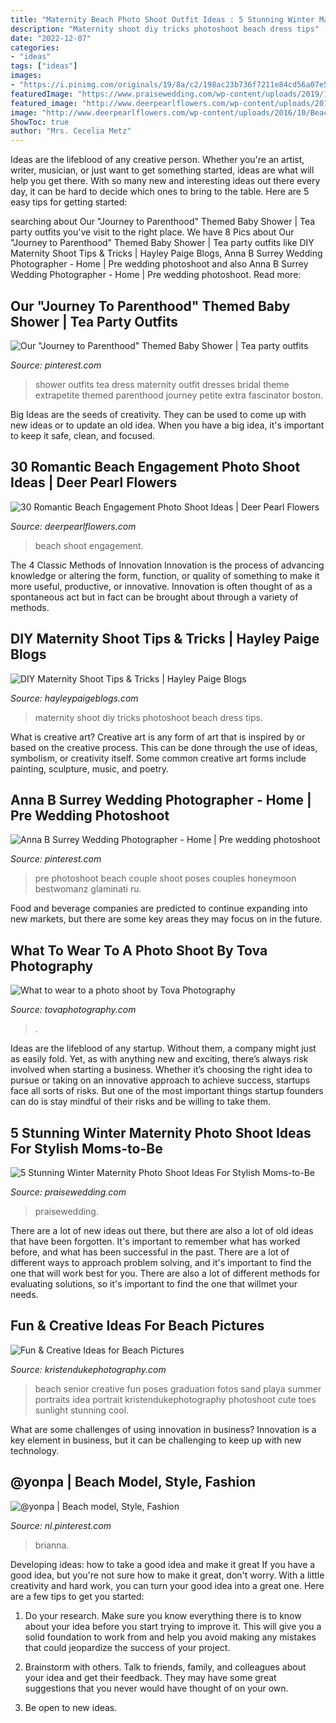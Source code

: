 ```yaml
---
title: "Maternity Beach Photo Shoot Outfit Ideas : 5 Stunning Winter Maternity Photo Shoot Ideas For Stylish Moms-to-be"
description: "Maternity shoot diy tricks photoshoot beach dress tips"
date: "2022-12-07"
categories:
- "ideas"
tags: ["ideas"]
images:
- "https://i.pinimg.com/originals/19/8a/c2/198ac23b736f7211e84cd56a07e519eb.jpg"
featuredImage: "https://www.praisewedding.com/wp-content/uploads/2019/12/01-Art-of-You-rtofyou.se_.jpg"
featured_image: "http://www.deerpearlflowers.com/wp-content/uploads/2016/10/Beach-Engagement-Photo-Shoot-Ideas-18.jpg"
image: "http://www.deerpearlflowers.com/wp-content/uploads/2016/10/Beach-Engagement-Photo-Shoot-Ideas-18.jpg"
ShowToc: true
author: "Mrs. Cecelia Metz"
---
```



Ideas are the lifeblood of any creative person. Whether you're an artist, writer, musician, or just want to get something started, ideas are what will help you get there. With so many new and interesting ideas out there every day, it can be hard to decide which ones to bring to the table. Here are 5 easy tips for getting started: 

	

		
searching about Our &quot;Journey to Parenthood&quot; Themed Baby Shower | Tea party outfits you've visit to the right place. We have 8 Pics about Our &quot;Journey to Parenthood&quot; Themed Baby Shower | Tea party outfits like DIY Maternity Shoot Tips &amp; Tricks | Hayley Paige Blogs, Anna B Surrey Wedding Photographer - Home | Pre wedding photoshoot and also Anna B Surrey Wedding Photographer - Home | Pre wedding photoshoot. Read more:
		
    
## Our &quot;Journey To Parenthood&quot; Themed Baby Shower | Tea Party Outfits

<img loading=lazy src="https://i.pinimg.com/originals/5c/f7/00/5cf700a032261635efbfd38d50e63ea0.jpg" onerror="this.onerror=null;this.src='https://tse4.mm.bing.net/th?id=OIP.5SbpUaMeC5vLRrl2wVHOPAHaLI&amp;pid=15.1';" alt="Our &quot;Journey to Parenthood&quot; Themed Baby Shower | Tea party outfits">

_Source: pinterest.com_

>shower outfits tea dress maternity outfit dresses bridal theme extrapetite themed parenthood journey petite extra fascinator boston. 

	

Big Ideas are the seeds of creativity. They can be used to come up with new ideas or to update an old idea. When you have a big idea, it's important to keep it safe, clean, and focused.

    
## 30 Romantic Beach Engagement Photo Shoot Ideas | Deer Pearl Flowers

<img loading=lazy src="http://www.deerpearlflowers.com/wp-content/uploads/2016/10/Beach-Engagement-Photo-Shoot-Ideas-18.jpg" onerror="this.onerror=null;this.src='https://tse4.mm.bing.net/th?id=OIP.L7gBN_d2omYKhHlCqfngdgHaLH&amp;pid=15.1';" alt="30 Romantic Beach Engagement Photo Shoot Ideas | Deer Pearl Flowers">

_Source: deerpearlflowers.com_

>beach shoot engagement. 

	

The 4 Classic Methods of Innovation
Innovation is the process of advancing knowledge or altering the form, function, or quality of something to make it more useful, productive, or innovative. Innovation is often thought of as a spontaneous act but in fact can be brought about through a variety of methods.

    
## DIY Maternity Shoot Tips &amp; Tricks | Hayley Paige Blogs

<img loading=lazy src="http://hayleypaigeblogs.com/wp-content/uploads/2016/12/hermosa-beach-maternity-photoshoot-7.jpg" onerror="this.onerror=null;this.src='https://tse4.mm.bing.net/th?id=OIP.971r-DiLBkFp8_sKMCOG3gHaLH&amp;pid=15.1';" alt="DIY Maternity Shoot Tips &amp; Tricks | Hayley Paige Blogs">

_Source: hayleypaigeblogs.com_

>maternity shoot diy tricks photoshoot beach dress tips. 

	

What is creative art?
Creative art is any form of art that is inspired by or based on the creative process. This can be done through the use of ideas, symbolism, or creativity itself. Some common creative art forms include painting, sculpture, music, and poetry.

    
## Anna B Surrey Wedding Photographer - Home | Pre Wedding Photoshoot

<img loading=lazy src="https://i.pinimg.com/originals/19/8a/c2/198ac23b736f7211e84cd56a07e519eb.jpg" onerror="this.onerror=null;this.src='https://tse3.mm.bing.net/th?id=OIP.OAwBQS88WvRYcAf8yQLBDwHaLG&amp;pid=15.1';" alt="Anna B Surrey Wedding Photographer - Home | Pre wedding photoshoot">

_Source: pinterest.com_

>pre photoshoot beach couple shoot poses couples honeymoon bestwomanz glaminati ru. 

	

Food and beverage companies are predicted to continue expanding into new markets, but there are some key areas they may focus on in the future.

    
## What To Wear To A Photo Shoot By Tova Photography

<img loading=lazy src="https://tovaphotography.com/wp-content/uploads/2014/10/SagerFamily016.jpg" onerror="this.onerror=null;this.src='https://tse4.mm.bing.net/th?id=OIP.Ps3R9mqzQycHBcFyoGqS5AAAAA&amp;pid=15.1';" alt="What to wear to a photo shoot by Tova Photography">

_Source: tovaphotography.com_

>. 

	

Ideas are the lifeblood of any startup. Without them, a company might just as easily fold. Yet, as with anything new and exciting, there’s always risk involved when starting a business. Whether it’s choosing the right idea to pursue or taking on an innovative approach to achieve success, startups face all sorts of risks. But one of the most important things startup founders can do is stay mindful of their risks and be willing to take them.

    
## 5 Stunning Winter Maternity Photo Shoot Ideas For Stylish Moms-to-Be

<img loading=lazy src="https://www.praisewedding.com/wp-content/uploads/2019/12/01-Art-of-You-rtofyou.se_.jpg" onerror="this.onerror=null;this.src='https://tse1.mm.bing.net/th?id=OIP._ZnWxYm49FJEdH6Kp3llogHaQu&amp;pid=15.1';" alt="5 Stunning Winter Maternity Photo Shoot Ideas For Stylish Moms-to-Be">

_Source: praisewedding.com_

>praisewedding. 

	

There are a lot of new ideas out there, but there are also a lot of old ideas that have been forgotten. It's important to remember what has worked before, and what has been successful in the past. There are a lot of different ways to approach problem solving, and it's important to find the one that will work best for you. There are also a lot of different methods for evaluating solutions, so it's important to find the one that willmet your needs.

    
## Fun &amp; Creative Ideas For Beach Pictures

<img loading=lazy src="http://www.kristendukephotography.com/wp-content/uploads/2014/04/sunlight-in-the-sand.jpg" onerror="this.onerror=null;this.src='https://tse2.mm.bing.net/th?id=OIP.6VFLz3NP7b_OBcOUM3EcBAHaLX&amp;pid=15.1';" alt="Fun &amp; Creative Ideas for Beach Pictures">

_Source: kristendukephotography.com_

>beach senior creative fun poses graduation fotos sand playa summer portraits idea portrait kristendukephotography photoshoot cute toes sunlight stunning cool. 

	

What are some challenges of using innovation in business?
Innovation is a key element in business, but it can be challenging to keep up with new technology.

    
## @yonpa | Beach Model, Style, Fashion

<img loading=lazy src="https://i.pinimg.com/736x/32/e8/c3/32e8c3c89cf1c089d0385ff33271f585.jpg" onerror="this.onerror=null;this.src='https://tse2.mm.bing.net/th?id=OIP.b0morplzBpD7G4MEbHAafgHaJQ&amp;pid=15.1';" alt="@yonpa | Beach model, Style, Fashion">

_Source: nl.pinterest.com_

>brianna. 

	

Developing ideas: how to take a good idea and make it great
If you have a good idea, but you're not sure how to make it great, don't worry. With a little creativity and hard work, you can turn your good idea into a great one.
Here are a few tips to get you started:

1. Do your research. Make sure you know everything there is to know about your idea before you start trying to improve it. This will give you a solid foundation to work from and help you avoid making any mistakes that could jeopardize the success of your project.

2. Brainstorm with others. Talk to friends, family, and colleagues about your idea and get their feedback. They may have some great suggestions that you never would have thought of on your own.

3. Be open to new ideas.

